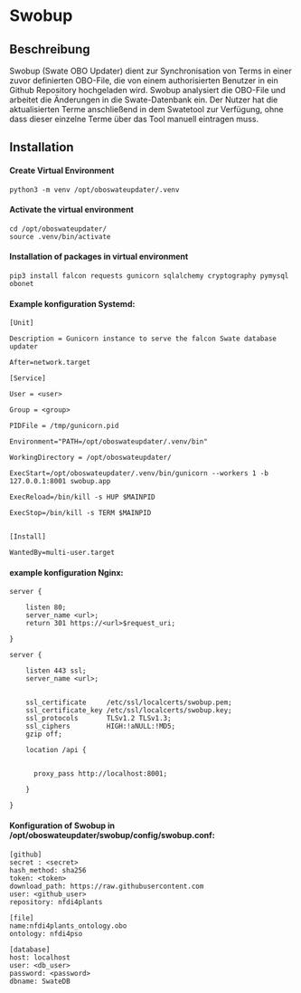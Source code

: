 # Swobup

## Beschreibung
Swobup (Swate OBO Updater) dient zur Synchronisation von Terms in einer zuvor definierten OBO-File, die von einem authorisierten Benutzer in ein Github Repository hochgeladen wird. Swobup analysiert die OBO-File und arbeitet die Änderungen in die Swate-Datenbank ein. Der Nutzer hat die aktualisierten Terme anschließend in dem Swatetool zur Verfügung, ohne dass dieser einzelne Terme über das Tool manuell eintragen muss. 

## Installation

#### Create Virtual Environment
```
python3 -m venv /opt/oboswateupdater/.venv

```

#### Activate the virtual environment
```
cd /opt/oboswateupdater/
source .venv/bin/activate
```

#### Installation of packages in virtual environment
```
pip3 install falcon requests gunicorn sqlalchemy cryptography pymysql obonet
```

#### Example konfiguration Systemd:

```
[Unit]

Description = Gunicorn instance to serve the falcon Swate database updater

After=network.target

[Service]

User = <user>

Group = <group>

PIDFile = /tmp/gunicorn.pid

Environment="PATH=/opt/oboswateupdater/.venv/bin"

WorkingDirectory = /opt/oboswateupdater/

ExecStart=/opt/oboswateupdater/.venv/bin/gunicorn --workers 1 -b 127.0.0.1:8001 swobup.app

ExecReload=/bin/kill -s HUP $MAINPID

ExecStop=/bin/kill -s TERM $MAINPID


[Install]

WantedBy=multi-user.target

```

#### example konfiguration Nginx:

```
server {

    listen 80;
    server_name <url>;
    return 301 https://<url>$request_uri;

}

server {

    listen 443 ssl;
    server_name <url>;


    ssl_certificate     /etc/ssl/localcerts/swobup.pem;
    ssl_certificate_key /etc/ssl/localcerts/swobup.key;
    ssl_protocols       TLSv1.2 TLSv1.3;
    ssl_ciphers         HIGH:!aNULL:!MD5;
    gzip off;

    location /api {


      proxy_pass http://localhost:8001;

    }

}

```

#### Konfiguration of Swobup in /opt/oboswateupdater/swobup/config/swobup.conf:

```
[github]
secret : <secret>
hash_method: sha256
token: <token>
download_path: https://raw.githubusercontent.com
user: <github_user>
repository: nfdi4plants

[file]
name:nfdi4plants_ontology.obo
ontology: nfdi4pso

[database]
host: localhost
user: <db_user>
password: <password>
dbname: SwateDB

```
